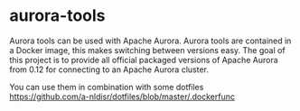 # aurora-tools
Aurora tools can be used with Apache Aurora. Aurora tools are contained in a Docker image, this makes switching between versions easy. The goal of this project is to provide all official packaged versions of Apache Aurora from 0.12 for connecting to an Apache Aurora cluster.

You can use them in combination with some dotfiles   
https://github.com/a-nldisr/dotfiles/blob/master/.dockerfunc
